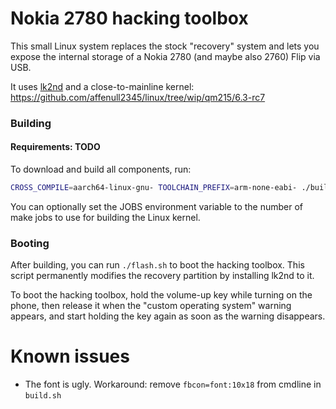 # Nokia 2780 hacking toolbox

This small Linux system replaces the stock "recovery" system and lets you expose
the internal storage of a Nokia 2780 (and maybe also 2760) Flip via USB.

It uses [lk2nd](https://github.com/msm8916-mainline/lk2nd) and a
close-to-mainline kernel:
<https://github.com/affenull2345/linux/tree/wip/qm215/6.3-rc7>

### Building

#### Requirements: TODO

To download and build all components, run:

```sh
CROSS_COMPILE=aarch64-linux-gnu- TOOLCHAIN_PREFIX=arm-none-eabi- ./build.sh
```

You can optionally set the JOBS environment variable to the number of make jobs
to use for building the Linux kernel.

### Booting
After building, you can run `./flash.sh` to boot the hacking toolbox.
This script permanently modifies the recovery partition by installing lk2nd
to it.

To boot the hacking toolbox, hold the volume-up key while turning on the
phone, then release it when the "custom operating system" warning appears, and
start holding the key again as soon as the warning disappears.

# Known issues

- The font is ugly. Workaround: remove `fbcon=font:10x18` from cmdline
  in `build.sh`
